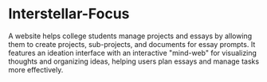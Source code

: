 # Interstellar-Focus
A website helps college students manage projects and essays by allowing them to create projects, sub-projects, and documents for essay prompts. It features an ideation interface with an interactive "mind-web" for visualizing thoughts and organizing ideas, helping users plan essays and manage tasks more effectively.
